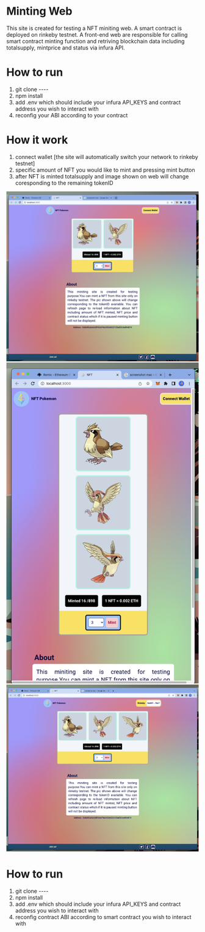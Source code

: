 # Minting Web 
This site is created for testing a NFT miniting web. A smart contract is deployed on rinkeby testnet. 
A front-end web are responsible for calling smart contract minting function and retriving 
blockchain data including totalsupply, mintprice and status via infura API. 

# How to run
1. git clone ----
2. npm install
3. add .env which should include your infura API_KEYS and contract address you wish to interact with
4. reconfig your ABI according to your contract

# How it work
1. connect wallet [the site will automatically switch your network to rinkeby testnet]
2. specific amount of NFT you would like to mint and pressing mint button
3. after NFT is minted totalsupply and image shown on web will change coresponding to the remaining tokenID

<img src="/screenshot/1.png" alt="screenshot"/>
<img src="/screenshot/2.png" alt="screenshot"/>
<img src="/screenshot/3.png" alt="screenshot"/>


# How to run
1. git clone ----
2. npm install
3. add .env which should include your infura API_KEYS and contract address you wish to interact with
4. reconfig contract ABI according to smart contract you wish to interact with

